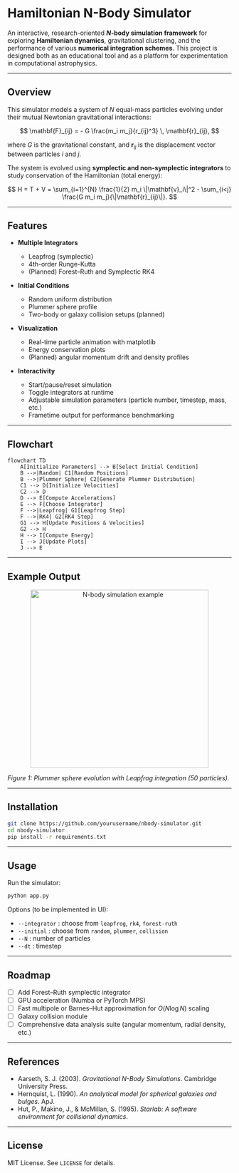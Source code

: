 # Hamiltonian N-Body Simulator

An interactive, research-oriented **$N$-body simulation framework** for exploring **Hamiltonian dynamics**, gravitational clustering, and the performance of various **numerical integration schemes**. This project is designed both as an educational tool and as a platform for experimentation in computational astrophysics.

---

## Overview

This simulator models a system of $N$ equal-mass particles evolving under their mutual Newtonian gravitational interactions:

$$
\mathbf{F}_{ij} = - G \frac{m_i m_j}{r_{ij}^3} \, \mathbf{r}_{ij},
$$

where $G$ is the gravitational constant, and $\mathbf{r}_{ij}$ is the displacement vector between particles $i$ and $j$.

The system is evolved using **symplectic and non-symplectic integrators** to study conservation of the Hamiltonian (total energy):

$$
H = T + V = \sum_{i=1}^{N} \frac{1}{2} m_i \|\mathbf{v}_i\|^2 - \sum_{i<j} \frac{G m_i m_j}{\|\mathbf{r}_{ij}\|}.
$$

---

## Features

- **Multiple Integrators**
  - Leapfrog (symplectic)
  - 4th-order Runge-Kutta
  - (Planned) Forest–Ruth and Symplectic RK4

- **Initial Conditions**
  - Random uniform distribution
  - Plummer sphere profile
  - Two-body or galaxy collision setups (planned)

- **Visualization**
  - Real-time particle animation with matplotlib
  - Energy conservation plots
  - (Planned) angular momentum drift and density profiles

- **Interactivity**
  - Start/pause/reset simulation
  - Toggle integrators at runtime
  - Adjustable simulation parameters (particle number, timestep, mass, etc.)
  - Frametime output for performance benchmarking

---

## Flowchart

```mermaid
flowchart TD
    A[Initialize Parameters] --> B[Select Initial Condition]
    B -->|Random| C1[Random Positions]
    B -->|Plummer Sphere| C2[Generate Plummer Distribution]
    C1 --> D[Initialize Velocities]
    C2 --> D
    D --> E[Compute Accelerations]
    E --> F[Choose Integrator]
    F -->|Leapfrog| G1[Leapfrog Step]
    F -->|RK4| G2[RK4 Step]
    G1 --> H[Update Positions & Velocities]
    G2 --> H
    H --> I[Compute Energy]
    I --> J[Update Plots]
    J --> E
```

---

## Example Output

<p align="center">
  <img src="docs/example_simulation.gif" alt="N-body simulation example" width="400"/>
</p>

*Figure 1: Plummer sphere evolution with Leapfrog integration (50 particles).*

---

## Installation

```bash
git clone https://github.com/yourusername/nbody-simulator.git
cd nbody-simulator
pip install -r requirements.txt
```

---

## Usage

Run the simulator:

```bash
python app.py
```

Options (to be implemented in UI):
- `--integrator` : choose from `leapfrog`, `rk4`, `forest-ruth`
- `--initial` : choose from `random`, `plummer`, `collision`
- `--N` : number of particles
- `--dt` : timestep

---

## Roadmap

- [ ] Add Forest–Ruth symplectic integrator  
- [ ] GPU acceleration (Numba or PyTorch MPS)  
- [ ] Fast multipole or Barnes–Hut approximation for $O(N \log N)$ scaling  
- [ ] Galaxy collision module  
- [ ] Comprehensive data analysis suite (angular momentum, radial density, etc.)  

---

## References

- Aarseth, S. J. (2003). *Gravitational N-Body Simulations*. Cambridge University Press.  
- Hernquist, L. (1990). *An analytical model for spherical galaxies and bulges*. ApJ.  
- Hut, P., Makino, J., & McMillan, S. (1995). *Starlab: A software environment for collisional dynamics*.  

---

## License

MIT License. See `LICENSE` for details.
